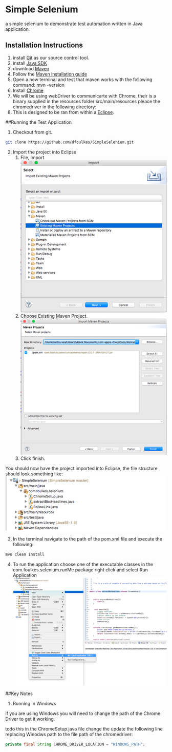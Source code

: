 # Simple Selenium
a simple selenium to demonstrate test automation written in Java application.



## Installation Instructions

1. install [Git](https://git-scm.com) as our source control tool.
2. install [Java SDK](http://www.oracle.com/technetwork/java/javase/downloads/java-archive-downloads-javase6-419409.html)
3. download [Maven](https://maven.apache.org/download.cgi)
4. Follow the [Maven installation guide](https://maven.apache.org/install.html)
5. Open a new terminal and test that maven works with the following command: mvn -version
6. Install [Chrome](https://www.mozilla.org/en-GB/firefox/new/)
7. We will be using webDriver to communicarte with Chrome, their is a binary supplied in the resources folder src/main/resources pleace the chromedriver in the following directory:
8. This is designed to be ran from within a [Eclipse](https://eclipse.org/downloads/). 

##Running the Test Application

1. Checkout from git.

```bash
git clone https://github.com/dfoulkes/SimpleSelenium.git
```

2. Import the project into Eclipse
    1. File, import
      ![alt text](https://raw.githubusercontent.com/dfoulkes/SimpleSelenium/master/src/main/resources/images/eclipse_maven_import.png "importing into eclipse image")
    2. Choose Existing Maven Project.
      ![alt text](https://raw.githubusercontent.com/dfoulkes/SimpleSelenium/master/src/main/resources/images/select_git_repo.png "selecting repo image")
    3. Click finish.
      
You should now have the project imported into Eclipse, the file structure should look something like:
![alt text](https://raw.githubusercontent.com/dfoulkes/SimpleSelenium/master/src/main/resources/images/file_structure.png "Eclipse File Structure image")   

3. In the terminal navigate to the path of the pom.xml file and execute the following:
```bash
mvn clean install
```

4. To run the application choose one of the executable classes in the com.foulkes.selenium.runMe package right click and select Run Application
![alt text](https://raw.githubusercontent.com/dfoulkes/SimpleSelenium/master/src/main/resources/images/run_in_eclipse.png "Eclipse File Structure image")   



##Key Notes

1. Running in Windows

if you are using Windows you will need to change the path of the Chrome Driver to get it working.

todo this in the ChromeSetup.java file change the update the following line replacing Winodws path to the file path of the chromedriver:


```java
private final String CHROME_DRIVER_LOCATION = "WINDOWS_PATH";
```


